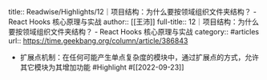 title:: Readwise/Highlights/12｜项目结构：为什么要按领域组织文件夹结构？ - React Hooks 核心原理与实战
author:: [[王沛]]
full-title:: 12｜项目结构：为什么要按领域组织文件夹结构？ - React Hooks 核心原理与实战
category:: #articles
url:: https://time.geekbang.org/column/article/386843
- 扩展点机制：在任何可能产生单点复杂度的模块中，通过扩展点的方式，允许其它模块为其增加功能 #Highlight #[[2022-09-23]]